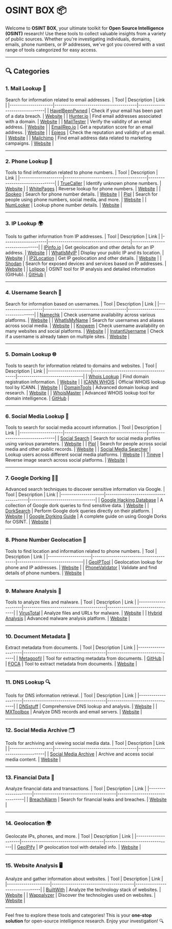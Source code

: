 # **OSINT BOX 📦**

Welcome to **OSINT BOX**, your ultimate toolkit for **Open Source Intelligence (OSINT)** research! Use these tools to collect valuable insights from a variety of public sources. Whether you're investigating individuals, domains, emails, phone numbers, or IP addresses, we've got you covered with a vast range of tools categorized for easy access.

---

## **🔍 Categories**

### 1. **Mail Lookup 📧**
Search for information related to email addresses.
| Tool               | Description                            | Link                           |
|---------------------|----------------------------------------|--------------------------------|
| [HaveIBeenPwned](https://haveibeenpwned.com)  | Check if your email has been part of a data breach. | [Website](https://haveibeenpwned.com) |
| [Hunter.io](https://hunter.io)  | Find email addresses associated with a domain. | [Website](https://hunter.io) |
| [MailTester](https://www.mailtester.com) | Verify the validity of an email address. | [Website](https://www.mailtester.com) |
| [EmailRep.io](https://emailrep.io)  | Get a reputation score for an email address. | [Website](https://emailrep.io) |
| [Epieos](https://www.epieos.com)  | Check the reputation and validity of an email. | [Website](https://www.epieos.com) |
| [Mailchimp](https://mailchimp.com) | Find email address data related to marketing campaigns. | [Website](https://mailchimp.com) |

---

### 2. **Phone Lookup 📱**
Tools to find information related to phone numbers.
| Tool               | Description                            | Link                           |
|---------------------|----------------------------------------|--------------------------------|
| [TrueCaller](https://www.truecaller.com) | Identify unknown phone numbers. | [Website](https://www.truecaller.com) |
| [WhitePages](https://www.whitepages.com)  | Reverse lookup for phone numbers. | [Website](https://www.whitepages.com) |
| [Spokeo](https://www.spokeo.com) | Search for phone number details. | [Website](https://www.spokeo.com) |
| [Pipl](https://pipl.com) | Search for people using phone numbers, social media, and more. | [Website](https://pipl.com) |
| [NumLooker](https://www.numlooker.com) | Lookup phone number details. | [Website](https://www.numlooker.com) |

---

### 3. **IP Lookup 🌍**
Tools to gather information from IP addresses.
| Tool               | Description                            | Link                           |
|---------------------|----------------------------------------|--------------------------------|
| [IPinfo.io](https://ipinfo.io)  | Get geolocation and other details for an IP address. | [Website](https://ipinfo.io) |
| [WhatIsMyIP](https://www.whatismyip.com) | Display your public IP and its location. | [Website](https://www.whatismyip.com) |
| [IP2Location](https://www.ip2location.com) | Get IP geolocation and other details. | [Website](https://www.ip2location.com) |
| [Shodan](https://www.shodan.io) | Search for exposed devices and services based on IP addresses. | [Website](https://www.shodan.io) |
| [Lolipop](https://github.com/malveillance-fr/Lolipop) | OSINT tool for IP analysis and detailed information (GitHub). | [GitHub](https://github.com/malveillance-fr/Lolipop) |

---

### 4. **Username Search 🔎**
Search for information based on usernames.
| Tool               | Description                            | Link                           |
|---------------------|----------------------------------------|--------------------------------|
| [Namechk](https://namechk.com) | Check username availability across various platforms. | [Website](https://namechk.com) |
| [WhatIsMyName](https://www.whatismyname.com) | Search for usernames and aliases across social media. | [Website](https://www.whatismyname.com) |
| [Knowem](https://knowem.com)  | Check username availability on many websites and social platforms. | [Website](https://knowem.com) |
| [InstantUsername](https://www.instantusername.com) | Check if a username is already taken on multiple sites. | [Website](https://www.instantusername.com) |

---

### 5. **Domain Lookup 🌐**
Tools to search for information related to domains and websites.
| Tool               | Description                            | Link                           |
|---------------------|----------------------------------------|--------------------------------|
| [Whois Lookup](https://whois.domaintools.com) | Find domain registration information. | [Website](https://whois.domaintools.com) |
| [ICANN WHOIS](https://lookup.icann.org)  | Official WHOIS lookup tool by ICANN. | [Website](https://lookup.icann.org) |
| [DomainTools](https://www.domaintools.com)  | Advanced domain lookup and research. | [Website](https://www.domaintools.com) |
| [WhoisMaster](https://github.com/malveillance-fr/WhoisMaster-Project) | Advanced WHOIS lookup tool for domain intelligence. | [GitHub](https://github.com/malveillance-fr/WhoisMaster-Project) |

---

### 6. **Social Media Lookup 📱**
Tools to search for social media account information.
| Tool               | Description                            | Link                           |
|---------------------|----------------------------------------|--------------------------------|
| [Social Search](https://www.social-searcher.com/social-search/) | Search for social media profiles using various parameters. | [Website](https://www.social-searcher.com/social-search/) |
| [Pipl](https://pipl.com) | Search for people across social media and other public records. | [Website](https://pipl.com) |
| [Social Media Searcher](https://www.socialmedia-search.com) | Lookup users across different social media platforms. | [Website](https://www.socialmedia-search.com) |
| [Tineye](https://www.tineye.com) | Reverse image search across social platforms. | [Website](https://www.tineye.com) |

---

### 7. **Google Dorking 🕵️‍♂️**
Advanced search techniques to discover sensitive information via Google.
| Tool               | Description                            | Link                           |
|---------------------|----------------------------------------|--------------------------------|
| [Google Hacking Database](https://www.exploit-db.com/google-hacking-database) | A collection of Google dork queries to find sensitive data. | [Website](https://www.exploit-db.com/google-hacking-database) |
| [DorkSearch](https://www.dorksearch.com) | Perform Google dork queries directly on their platform. | [Website](https://www.dorksearch.com) |
| [Google Dorking Guide](https://www.netwyman.com/google-dorking-guide) | A complete guide on using Google Dorks for OSINT. | [Website](https://www.netwyman.com/google-dorking-guide) |

---

### 8. **Phone Number Geolocation 📍**
Tools to find location and information related to phone numbers.
| Tool               | Description                            | Link                           |
|---------------------|----------------------------------------|--------------------------------|
| [GeoIPTool](https://geoiptool.com) | Geolocation lookup for phone and IP addresses. | [Website](https://geoiptool.com) |
| [PhoneValidator](https://www.phonevalidator.com) | Validate and find details of phone numbers. | [Website](https://www.phonevalidator.com) |

---

### 9. **Malware Analysis 🦠**
Tools to analyze files and malware.
| Tool               | Description                            | Link                           |
|---------------------|----------------------------------------|--------------------------------|
| [VirusTotal](https://www.virustotal.com) | Analyze files and URLs for malware. | [Website](https://www.virustotal.com) |
| [Hybrid Analysis](https://www.hybrid-analysis.com) | Advanced malware analysis platform. | [Website](https://www.hybrid-analysis.com) |

---

### 10. **Document Metadata 📝**
Extract metadata from documents.
| Tool               | Description                            | Link                           |
|---------------------|----------------------------------------|--------------------------------|
| [Metagoofil](https://github.com/laramies/metagoofil) | Tool for extracting metadata from documents. | [GitHub](https://github.com/laramies/metagoofil) |
| [FOCA](https://www.informatica64.com/foca) | Tool to extract metadata from documents. | [Website](https://www.informatica64.com/foca) |

---

### 11. **DNS Lookup 🔍**
Tools for DNS information retrieval.
| Tool               | Description                            | Link                           |
|---------------------|----------------------------------------|--------------------------------|
| [DNSstuff](https://www.dnsstuff.com) | Comprehensive DNS lookup and analysis. | [Website](https://www.dnsstuff.com) |
| [MXToolbox](https://mxtoolbox.com) | Analyze DNS records and email servers. | [Website](https://mxtoolbox.com) |

---

### 12. **Social Media Archive 🗂️**
Tools for archiving and viewing social media data.
| Tool               | Description                            | Link                           |
|---------------------|----------------------------------------|--------------------------------|
| [Social Media Archive](https://archive.org/) | Archive and access social media content. | [Website](https://archive.org/details/social_media_archive) |

---

### 13. **Financial Data 🏦**
Analyze financial data and transactions.
| Tool               | Description                            | Link                           |
|---------------------|----------------------------------------|--------------------------------|
| [BreachAlarm](https://breachalarm.com) | Search for financial leaks and breaches. | [Website](https://breachalarm.com) |

---

### 14. **Geolocation 🌍**
Geolocate IPs, phones, and more.
| Tool               | Description                            | Link                           |
|---------------------|----------------------------------------|--------------------------------|
| [GeoIPify](https://geoipify.whoisxmlapi.com) | IP geolocation tool with detailed info. | [Website](https://geoipify.whoisxmlapi.com) |

---

### 15. **Website Analysis 🖥️**
Analyze and gather information about websites.
| Tool               | Description                            | Link                           |
|---------------------|----------------------------------------|--------------------------------|
| [BuiltWith](https://builtwith.com) | Analyze the technology stack of websites. | [Website](https://builtwith.com) |
| [Wappalyzer](https://www.wappalyzer.com) | Discover the technologies used on websites. | [Website](https://www.wappalyzer.com) |

---

Feel free to explore these tools and categories! This is your **one-stop solution** for open-source intelligence research. Enjoy your investigation! 🔍



